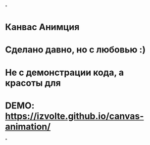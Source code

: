 "
# Канвас Анимция
# Сделано давно, но с любовью :)
# Не с демонстрации кода, а красоты для
# DEMO: https://izvolte.github.io/canvas-animation/
" 
